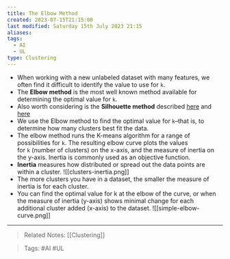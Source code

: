 ```yaml
---
title: The Elbow Method
created: 2023-07-15T21:15:00
last modified: Saturday 15th July 2023 21:15
aliases: 
tags:
  - AI
  - UL
type: Clustering
---
```

- When working with a new unlabeled dataset with many features, we often find it difficult to identify the value to use for `k`.
- The **Elbow method** is the most well known method available for determining the optimal value for `k`.
- Also worth considering is the **Silhouette method** described [here](https://towardsdatascience.com/silhouette-method-better-than-elbow-method-to-find-optimal-clusters-378d62ff6891) and [here](https://scikit-learn.org/stable/auto_examples/cluster/plot_kmeans_silhouette_analysis.html)
- We use the Elbow method to find the optimal value for `k`–that is, to determine how many clusters best fit the data.
- The elbow method runs the K-means algorithm for a range of possibilities for `k`. The resulting elbow curve plots the values for `k` (number of clusters) on the x-axis, and the measure of inertia on the y-axis. Inertia is commonly used as an objective function.
- **Inertia** measures how distributed or spread out the data points are within a cluster.
![[clusters-inertia.png]]
- The more clusters you have in a dataset, the smaller the measure of inertia is for each cluster.
- You can find the optimal value for k at the elbow of the curve, or when the measure of inertia (y-axis) shows minimal change for each additional cluster added (x-axis) to the dataset.
![[simple-elbow-curve.png]]
---
>Related Notes: [[Clustering]]

>Tags: #AI #UL 
